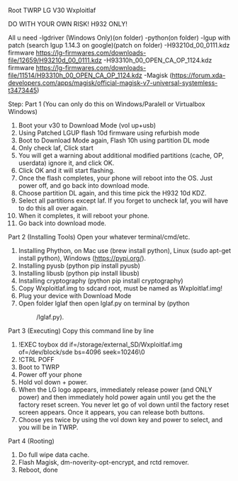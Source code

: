 Root TWRP LG V30 Wxploitlaf


DO WITH YOUR OWN RISK!
H932 ONLY!


All u need
-lgdriver (Windows Only)(on folder)
-python(on folder)
-lgup with patch (search lgup 1.14.3 on google)(patch on folder)
-H93210d_00_0111.kdz firmware https://lg-firmwares.com/downloads-file/12659/H93210d_00_0111.kdz
-H93310h_00_OPEN_CA_OP_1124.kdz firmware https://lg-firmwares.com/downloads-file/11514/H93310h_00_OPEN_CA_OP_1124.kdz
-Magisk (https://forum.xda-developers.com/apps/magisk/official-magisk-v7-universal-systemless-t3473445)


Step:
Part 1 (You can only do this on Windows/Paralell or Virtualbox Windows)
1. Boot your v30 to Download Mode (vol up+usb)
2. Using Patched LGUP flash 10d firmware using refurbish mode
3. Boot to Download Mode again, Flash 10h using partition DL mode
4. Only check laf, Click start
5. You will get a warning about additional modified partitions (cache, OP, userdata) ignore it, and click OK.
6. Click OK and it will start flashing.
7. Once the flash completes, your phone will reboot into the OS. Just power off, and go back into download mode.
8. Choose partition DL again, and this time pick the H932 10d KDZ.
9. Select all partitions except laf. If you forget to uncheck laf, you will have to do this all over again.
10. When it completes, it will reboot your phone.
11. Go back into download mode. 

Part 2 (Installing Tools)
Open your whatever terminal/cmd/etc.
1. Installing Phython, on Mac use (brew install python), Linux (sudo apt-get install python), Windows (https://pypi.org/).
2. Installing pyusb (python pip install pyusb)
3. Installing libusb (python pip install libusb)
4. Installing cryptography (python pip install cryptography)
5. Copy Wxploitlaf.img to sdcard root, must be named as Wxploitlaf.img!
6. Plug your device with Download Mode
7. Open folder lglaf then open lglaf.py on terminal by (python <dir>/lglaf.py).

Part 3 (Executing)
Copy this command line by line
1. !EXEC  toybox dd if=/storage/external_SD/Wxploitlaf.img of=/dev/block/sde bs=4096 seek=10246\0
2. !CTRL POFF
3. Boot to TWRP
4. Power off your phone
5. Hold vol down + power.
6. When the LG logo appears, immediately release power (and ONLY power) and then immediately hold power again until you get the the factory reset screen. You never let go of vol down until the factory reset screen appears. Once it appears, you can release both buttons.
7. Choose yes twice by using the vol down key and power to select, and you will be in TWRP.

Part 4 (Rooting)
1. Do full wipe data cache.
2. Flash Magisk, dm-noverity-opt-encrypt, and rctd remover.
3. Reboot, done

